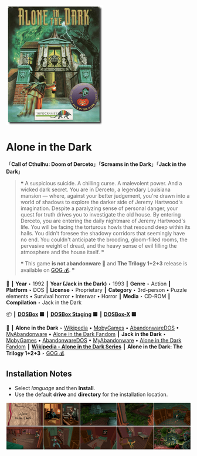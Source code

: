 ![](Thumbnail.png "application-thumbnail")

# Alone in the Dark

「**Call of Cthulhu: Doom of Derceto**」「**Screams in the Dark**」「**Jack in the Dark**」

> ❝ A suspicious suicide. A chilling curse. A malevolent power. And a wicked dark secret. You are in Derceto, a legendary Louisiana mansion — where, against your better judgement, you're drawn into a world of shadows to explore the darker side of Jeremy Hartwood's imagination. Despite a paralyzing sense of personal danger, your quest for truth drives you to investigate the old house. By entering Derceto, you are entering the daily nightmare of Jeremy Hartwood's life. You will be facing the torturous howls that resound deep within its halls. You didn't foresee the shadowy corridors that seemingly have no end. You couldn't anticipate the brooding, gloom-filled rooms, the pervasive weight of dread, and the heavy sense of evil filling the atmosphere and the house itself. ❞
>
> ❝ This game **is not abandonware 🚫** and **The Trilogy 1+2+3** release is available on [GOG 💰](https://www.gog.com/en/game/alone_in_the_dark_the_trilogy_123). ❞
>

📌 ┃ **Year** ‣ 1992 ┃ **Year (Jack in the Dark)** ‣ 1993 ┃ **Genre** ‣ Action ┃ **Platform** ‣ DOS ┃ **License** ‣ Proprietary ┃ **Category** ‣ 3rd-person • Puzzle elements • Survival horror • Interwar • Horror ┃ **Media** ‣ CD-ROM ┃ **Compilation** ‣ Jack in the Dark 

📦 ┃ **[DOSBox](https://www.dosbox.com/) 🟩** ┃ **[DOSBox Staging](https://dosbox-staging.github.io/) 🟩** ┃ **[DOSBox-X](https://dosbox-x.com/) 🟩** 

📎 ┃ **Alone in the Dark** ‣ [Wikipedia](https://en.wikipedia.org/wiki/Alone_in_the_Dark_(1992_video_game)) • [MobyGames](https://www.mobygames.com/game/325/alone-in-the-dark/) • [AbandonwareDOS](https://www.abandonwaredos.com/abandonware-game.php?abandonware=Alone+in+the+Dark&gid=1737) • [MyAbandonware](https://www.myabandonware.com/game/alone-in-the-dark-1rg) • [Alone in the Dark Fandom](https://aloneinthedark.fandom.com/wiki/Alone_in_the_Dark_(1992)) ┃ **Jack in the Dark** ‣ [MobyGames](https://www.mobygames.com/game/1231/jack-in-the-dark/) • [AbandonwareDOS](https://www.abandonwaredos.com/abandonware-game.php?abandonware=Jack+in+the+Dark&gid=2731) • [MyAbandonware](https://www.myabandonware.com/game/jack-in-the-dark-2ab) • [Alone in the Dark Fandom](https://aloneinthedark.fandom.com/wiki/Jack_In_The_Dark) ┃ **[Wikipedia - Alone in the Dark Series](https://en.wikipedia.org/wiki/Alone_in_the_Dark)** ┃ **Alone in the Dark: The Trilogy 1+2+3** ‣ [GOG 💰](https://www.gog.com/en/game/alone_in_the_dark_the_trilogy_123) 

## Installation Notes
- Select *language* and then **Install**.
- Use the default **drive** and **directory** for the installation location.

![](Montage.png "Alone in the Dark")

